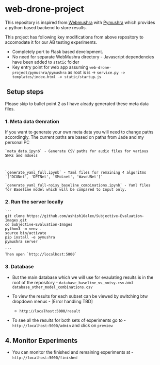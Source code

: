 # web-drone-project
This repository is inspired from [Webmushra](https://github.com/audiolabs/webMUSHRA) with [Pymushra](https://github.com/nils-werner/pymushra) which provides a python based backend to store results. 

This project has following key modifications from above repository to accomodate it for our AB testing experiments. 
 * Completely port to Flask based development. 
 * No need for separate WebMushra directory -  Javascript dependencies have been added to `static` folder
 * Key entry point for web app assuming `web-drone-project/pymushra/pymushra` as root is  is -> `service.py -> templates/index.html -> static/startup.js` 



##  Setup steps

Please skip to bullet point 2 as I have aleady generated these meta data files. 


<h3>1.  Meta data Genration </h3> 
    If you want to generate your own meta data you will need to change paths accordingly. The current paths are based on paths from Jade and my personal PC

    `meta_data.ipynb` - Generate CSV paths for audio files for various SNRs and mdoels



    `generate_yaml_full.ipynb` - Yaml files for remaining 4 algoritms `['DCUNet', 'DPTNet', 'SMoLnet', 'WaveUNet']` 

    `generate_yaml_full-noisy_baseline_combinations.ipynb` - Yaml files for Baseline model which will be compared to Input only. 

    
        
<h3>2. Run the server locally </h3> 

    ```
    git clone https://github.com/ashish10alex/Subjective-Evaluation-Images.git
    cd Subjective-Evaluation-Images
    python3 -m venv .
    source bin/activate
    pip install -e pymushra
    pymushra server 

    ```
    Then open `http://localhost:5000`

<h3>3.  Database </h3>

* But the main database which we will use for evaulating results is in the root of the repository -  `database_baseline_vs_noisy.csv` and `database_other_model_combinations.csv`

* To view the results for each subset can be viewed by switching btw dropdown menus - [Error handling TBD]
   * `http://localhost:5000/result` 
 

*  To see all the results for both sets of experiments go to -  `http://localhost:5000/admin` and click on `preview`


<h2>4.  Monitor Experiments </h2>

* You can monitor the finished and remaining experiments at - `http://localhost:5000/finished`




